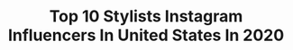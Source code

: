 ---
title: Top 10 Stylists Instagram Influencers In United States In 2020
description: >-
  Find top stylists Instagram influencers in United States in 2020. Most popular hashtags: #ad #selenagomez #margotrobbie.
platform: Instagram
hits: 3097
text_top: Analyze the most popular Instagram accounts on inBeat.
text_bottom: Our search engine aggregates 3097 Instagram influencers like this in United States for you to contact.
profiles:
  - username: "sylviemus_"
    fullname: >-
      Sylvie Mus
    bio: >-
      stylist
    location: "United States"
    followers: 66331
    engagement: 401
    commentsToLikes: 0.026617
    id: ck0w5t0da5aq30i197h5j535e
    verified: false
    hashtags: "#netaporter, #mangogirls, #ad, #thenetset"
  - username: "mollyddickson"
    fullname: >-
      molly dickson
    bio: >-
      Stylist.
    location: "United States"
    followers: 46956
    engagement: 566
    commentsToLikes: 0.022147
    id: ck0u0pdqxugji0i19tqls8nij
    verified: true
    hashtags: "#acmawards, #kelseaballerini, #scarlettjohansson, #cma"
  - username: "klychkovanastya"
    fullname: >-
      Nastya Klychkova
    bio: >-
      Stylist
    location: "United States"
    followers: 11860
    engagement: 477
    commentsToLikes: 0.031270
    id: ck5bu0qhbgyiq0i11ppkkamsi
    verified: false
    hashtags: ""
  - username: "dzgaines"
    fullname: >-
      Daniel Gaines
    bio: >-
      Stylist
    location: "United States"
    followers: 19567
    engagement: 109
    commentsToLikes: 0.012652
    id: ckaoqv8p0kk7v0i78216y08dh
    verified: false
    hashtags: "#saturdee, #ballotcounters, #wrapitupalready, #blue"
  - username: "ericjmcneal"
    fullname: >-
      Eric Mcneal
    bio: >-
      Stylist.
    location: "United States"
    followers: 9731
    engagement: 564
    commentsToLikes: 0.066086
    id: ck5q7u75933rx0i11ibewszsg
    verified: false
    hashtags: "#americansinparis, #joansmalls, #uniqlou, #uniqlopartner"
  - username: "shirleykurata"
    fullname: >-
      Shirley Kurata
    bio: >-
      Stylist
    location: "United States"
    followers: 38652
    engagement: 422
    commentsToLikes: 0.022475
    id: ck0udxoiwk6yb0i19jcw62cxb
    verified: false
    hashtags: "#rudigernreich, #rroseselavy, #makeastatementmask, #bluefall"
  - username: "kateyoung"
    fullname: >-
      Kate Young
    bio: >-
      Stylist
    location: "United States"
    followers: 547456
    engagement: 70
    commentsToLikes: 0.016478
    id: ck5c39gjzyup60i118ohm37ca
    verified: true
    hashtags: "#ama, #tbt, #dakotajohnson, #selenagomez"
  - username: "irushairusha"
    fullname: >-
      Ira Golovko
    bio: >-
      Stylist
    location: "United States"
    followers: 24921
    engagement: 93
    commentsToLikes: 0.021867
    id: ck15uxv4ap0ne0i19akwj1aqx
    verified: false
    hashtags: ""
  - username: "joshfargher"
    fullname: >-
      Josh Fargher
    bio: >-
      Stylist
    location: "United States"
    followers: 9906
    engagement: 844
    commentsToLikes: 0.033408
    id: ck5zr8o1ww4380i14n4v9go5r
    verified: false
    hashtags: ""
  - username: "paulcavaco"
    fullname: >-
      Paul Cavaco
    bio: >-
      Stylist
    location: "United States"
    followers: 32341
    engagement: 696
    commentsToLikes: 0.072459
    id: ck0ue8v0qkrmu0i195clpufoe
    verified: false
    hashtags: "#covergirl, #margotrobbie, #fashionphotography, #ilovemyjob"
---